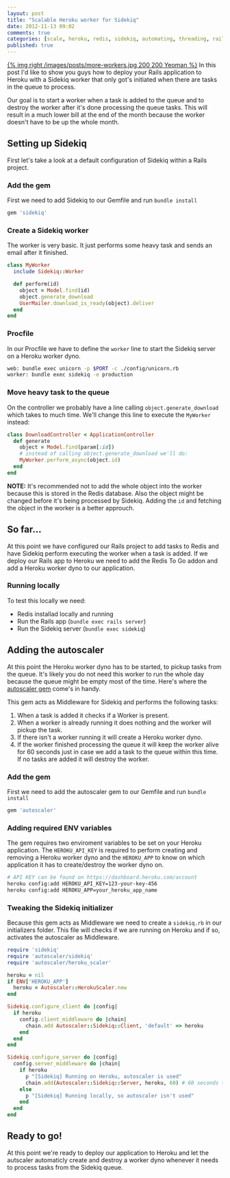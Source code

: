```yaml
---
layout: post
title: "Scalable Heroku worker for Sidekiq"
date: 2012-11-13 09:02
comments: true
categories: [scale, heroku, redis, sidekiq, automating, threading, rails, ruby]
published: true
---
```


[{% img right /images/posts/more-workers.jpg 200 200 Yeoman %}](/blog/2012/06/22/integrate-travis-ci-into-grunt/) In this post I'd like to show you guys how to deploy your Rails application to Heroku with a Sidekiq worker that only got's initiated when there are tasks in the queue to process.

Our goal is to start a worker when a task is added to the queue and to destroy the worker after it's done processing the queue tasks. This will result in a much lower bill at the end of the month because the worker doesn't have to be up the whole month.

<!-- more -->

## Setting up Sidekiq

First let's take a look at a default configuration of Sidekiq within a Rails project.

### Add the gem

First we need to add Sidekiq to our Gemfile and run `bundle install`

``` ruby Gemfile
gem 'sidekiq'
```

### Create a Sidekiq worker

The worker is very basic. It just performs some heavy task and sends an email after it finished.

``` ruby app/workers/my_worker.rb
class MyWorker
  include Sidekiq::Worker

  def perform(id)
    object = Model.find(id)
    object.generate_download
    UserMailer.download_is_ready(object).deliver
  end
end
```

### Procfile

In our Procfile we have to define the `worker` line to start the Sidekiq server on a Heroku worker dyno.

``` bash Procfile
web: bundle exec unicorn -p $PORT -c ./config/unicorn.rb
worker: bundle exec sidekiq -e production
```

### Move heavy task to the queue

On the controller we probably have a line calling `object.generate_download` which takes to much time. We'll change this line to execute the `MyWorker` instead:

``` ruby app/controllers/download_controller.rb
class DownloadController < ApplicationController
  def generate
    object = Model.find(param[:id])
    # instead of calling object.generate_download we'll do:
    MyWorker.perform_async(object.id)
  end
end
```

**NOTE:** It's recommended not to add the whole object into the worker because this is stored in the Redis database. Also the object might be changed before it's being processed by Sidekiq. Adding the `id` and fetching the object in the worker is a better approuch.

## So far...

At this point we have configured our Rails project to add tasks to Redis and have Sidekiq perform executing the worker when a task is added. If we deploy our Rails app to Heroku we need to add the Redis To Go addon and add a Heroku worker dyno to our application.

### Running locally

To test this locally we need:

- Redis installad locally and running
- Run the Rails app (`bundle exec rails server`)
- Run the Sidekiq server (`bundle exec sidekiq`)

## Adding the autoscaler

At this point the Heroku worker dyno has to be started, to pickup tasks from the queue. It's likely you do not need this worker to run the whole day because the queue might be empty most of the time. Here's where the [autoscaler gem](http://github.com/JustinLove/autoscaler/) come's in handy.

This gem acts as Middleware for Sidekiq and performs the following tasks:

1. When a task is added it checks if a Worker is present.
2. When a worker is already running it does nothing and the worker will pickup the task.
3. If there isn't a worker running it will create a Heroku worker dyno.
4. If the worker finished processing the queue it will keep the worker alive for 60 seconds just in case we add a task to the queue within this time. If no tasks are added it will destroy the worker.

### Add the gem

First we need to add the autoscaler gem to our Gemfile and run `bundle install`

``` ruby Gemfile
gem 'autoscaler'
```

### Adding required ENV variables

The gem requires two enviroment variables to be set on your Heroku application. The `HEROKU_API_KEY` is required to perform creating and removing a Heroku worker dyno and the `HEROKU_APP` to know on which application it has to create/destroy the worker dyno on.

``` bash
# API KEY can be found on https://dashboard.heroku.com/account
heroku config:add HEROKU_API_KEY=123-your-key-456
heroku config:add HEROKU_APP=your_heroku_app_name
```

### Tweaking the Sidekiq initializer

Because this gem acts as Middleware we need to create a `sidekiq.rb` in our initializers folder. This file will checks if we are running on Heroku and if so, activates the autoscaler as Middleware.

``` ruby app/config/initializers/sidekiq.rb
require 'sidekiq'
require 'autoscaler/sidekiq'
require 'autoscaler/heroku_scaler'

heroku = nil
if ENV['HEROKU_APP']
  heroku = Autoscaler::HerokuScaler.new
end

Sidekiq.configure_client do |config|
  if heroku
    config.client_middleware do |chain|
      chain.add Autoscaler::Sidekiq::Client, 'default' => heroku
    end
  end
end

Sidekiq.configure_server do |config|
  config.server_middleware do |chain|
    if heroku
      p "[Sidekiq] Running on Heroku, autoscaler is used"
      chain.add(Autoscaler::Sidekiq::Server, heroku, 60) # 60 seconds timeout
    else
      p "[Sidekiq] Running locally, so autoscaler isn't used"
    end
  end
end
```

## Ready to go!

At this point we're ready to deploy our application to Heroku and let the autscaler automaticly create and destroy a worker dyno whenever it needs to process tasks from the Sidekiq queue.

